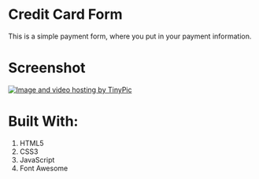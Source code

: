 # Credit Card Form
This is a simple payment form, where you put in your payment information. 

# Screenshot
<a href="http://tinypic.com?ref=2qwoknt" target="_blank"><img src="http://i64.tinypic.com/2qwoknt.png" border="0" alt="Image and video hosting by TinyPic"></a>


# Built With:
1. HTML5
2. CSS3 
3. JavaScript
4. Font Awesome

